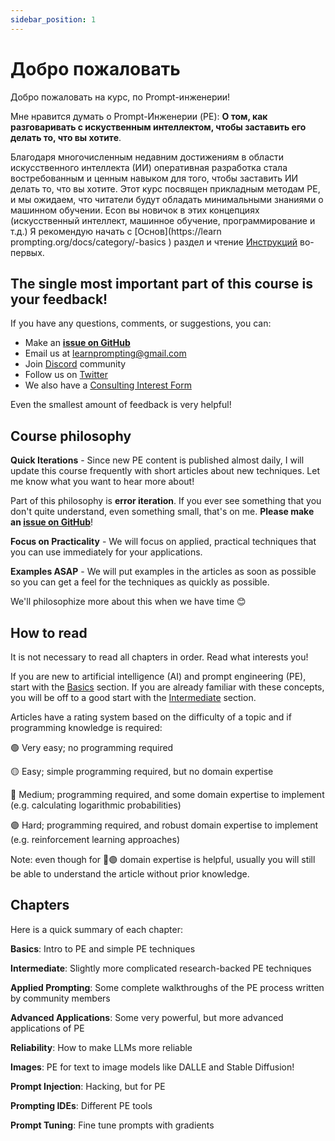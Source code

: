 ```yaml
---
sidebar_position: 1
---
```

# Добро пожаловать

Добро пожаловать на курс, по Prompt-инженерии!

Мне нравится думать о Prompt-Инженерии (PE): **О том, как разговаривать с искуственным интеллектом, чтобы заставить его делать то, что вы хотите**.


Благодаря многочисленным недавним достижениям в области искусственного интеллекта (ИИ)
оперативная разработка стала востребованным и ценным навыком для того, чтобы заставить ИИ делать то, что вы хотите. 
Этот курс посвящен прикладным методам PE, и мы ожидаем, что читатели будут обладать минимальными знаниями о машинном обучении. Econ вы новичок в этих концепциях (искусственный интеллект, машинное обучение, программирование и т.д.) Я рекомендую начать с [Основ](https://learn prompting.org/docs/category/-basics ) раздел и чтение [Инструкций](https://learnprompting.org/docs/basics/intro ) во-первых.

## The single most important part of this course is your feedback!
If you have any questions, comments, or suggestions, you can:
  - Make an **[issue on GitHub](https://github.com/trigaten/Learn_Prompting/issues/new/choose)**
  - Email us at [learnprompting@gmail.com](mailto:learnprompting@gmail.com)
  - Join [Discord](https://learnprompting.org/discord) community
  - Follow us on [Twitter](https://twitter.com/learnprompting)
  - We also have a [Consulting Interest Form](https://learnprompting.org/consulting)

Even the smallest amount of feedback is very helpful!

## Course philosophy

**Quick Iterations** - Since new PE content is published almost daily, 
I will update this course frequently with short articles about new techniques.
Let me know what you want to hear more about!

Part of this philosophy is **error iteration**. If you ever see something that you
don't quite understand, even something small, that's on me. **Please make an [issue on GitHub](https://github.com/trigaten/Learn_Prompting/issues/new/choose)**!

**Focus on Practicality** - We will focus on applied, practical techniques that you can use immediately for your applications.

**Examples ASAP** - We will put examples in the articles as soon as possible so you can get a feel for the techniques as quickly as possible.

We'll philosophize more about this when we have time 😊

## How to read

It is not necessary to read all chapters in order. Read what interests you!

If you are new to artificial intelligence (AI) and prompt engineering (PE), start with the [Basics](https://learnprompting.org/docs/category/-basics) section. If you are already familiar with these concepts, you will be off to a good start with the [Intermediate](https://learnprompting.org/docs/category/%EF%B8%8F-intermediate) section.  

Articles have a rating system based on the difficulty of a topic and if programming knowledge is required:

🟢 Very easy; no programming required

🟡 Easy; simple programming required, but no domain expertise

🔴 Medium; programming required, and some domain expertise to implement (e.g. calculating logarithmic probabilities)

🟣 Hard; programming required, and robust domain expertise to implement (e.g. reinforcement learning approaches)

Note: even though for 🔴🟣 domain expertise is helpful, usually you will still be able to understand the article without prior knowledge.

## Chapters

Here is a quick summary of each chapter:

**Basics**: Intro to PE and simple PE techniques

**Intermediate**: Slightly more complicated research-backed PE techniques

**Applied Prompting**: Some complete walkthroughs of the PE process written by community members

**Advanced Applications**: Some very powerful, but more advanced applications of PE

**Reliability**: How to make LLMs more reliable

**Images**: PE for text to image models like DALLE and Stable Diffusion!

**Prompt Injection**: Hacking, but for PE

**Prompting IDEs**: Different PE tools

**Prompt Tuning**: Fine tune prompts with gradients
